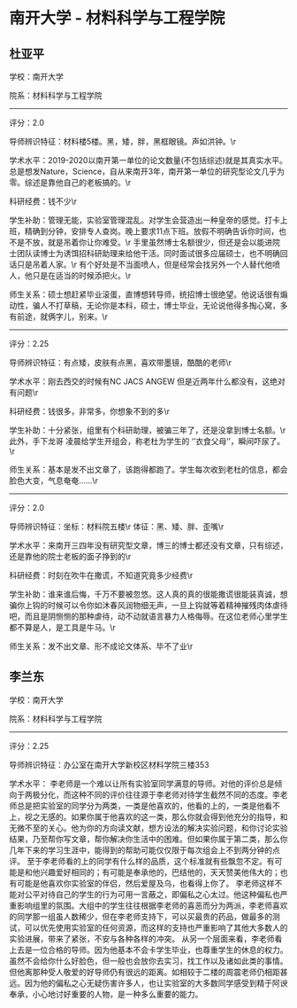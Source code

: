 # 南开大学 - 材料科学与工程学院

## 杜亚平

学校：南开大学

院系：材料科学与工程学院

* * *

评分：2.0

导师辨识特征：材料楼5楼。黑，矮，胖，黑框眼镜。声如洪钟。\r

学术水平：2019-2020以南开第一单位的论文数量(不包括综述)就是其真实水平。总是想发Nature，Science，自从来南开3年，南开第一单位的研究型论文几乎为零。综述是靠他自己的老板搞的。\r

科研经费：钱不少\r

学生补助：管理无能，实验室管理混乱。对学生会营造出一种皇帝的感觉。打卡上班，精确到分钟，安排专人查岗。晚上要求11点下班。放假不明确告诉你时间，也不是不放，就是吊着你让你难受。\r
手里虽然博士名额很少，但还是会以能进院士团队读博士为诱饵招科研助理来给他干活。同时面试很多应届硕士，也不明确回话只是吊着人家。\r
有个好处是不当面喷人，但是经常会找另外一个人替代他喷人，他只是在适当的时候添把火。\r

师生关系：硕士想赶紧毕业滚蛋，直博想转导师，统招博士很绝望。他说话很有煽动性，骗人不打草稿，无论你是本科，硕士，博士毕业，无论说他得多掏心窝，多有前途，就俩字儿，别来。\r

* * *

评分：2.25

导师辨识特征：有点矮，皮肤有点黑，喜欢带墨镜，酷酷的老师\r

学术水平：刚去西交的时候有NC JACS ANGEW 但是近两年什么都没有，这绝对有问题\r

科研经费：钱很多，非常多，你想象不到的多\r

学生补助：十分紧张，组里有个科研助理，被骗三年了，还是没拿到博士名额。\r
此外，手下龙哥 凌晨给学生开组会，称老杜为学生的 ‘’衣食父母‘’，瞬间吓尿了。\r

师生关系：基本是发不出文章了，该跑得都跑了。学生每次收到老杜的信息，都会脸色大变，气息奄奄......\r

* * *

评分：2.0

导师辨识特征：坐标：材料院五楼\r
体征：黑、矮、胖、歪嘴\r

学术水平：来南开三四年没有研究型文章，博三的博士都还没有文章，只有综述，还是靠他的院士老板的面子挣到的\r

科研经费：时刻在吹牛在撒谎，不知道究竟多少经费\r

学生补助：谁来谁后悔，千万不要被忽悠。这人真的真的很能撒谎很能装真诚，想骗你上钩的时候可以令你如沐春风润物细无声，一旦上钩就等着精神摧残肉体虐待吧，而且是阴恻恻的那种虐待，动不动就语言暴力人格侮辱。在这位老师心里学生都不算是人，是工具是牛马。\r

师生关系：发不出文章、形不成论文体系、毕不了业\r

## 李兰东

学校：南开大学

院系：材料科学与工程学院

* * *

评分：2.25

导师辨识特征：办公室在南开大学新校区材料学院三楼353

学术水平： 李老师是一个难以让所有实验室同学满意的导师。对他的评价总是倾向于两极分化，而这种不同的评价往往源于李老师对待学生截然不同的态度。李老师总是把实验室的同学分为两类，一类是他喜欢的，他看的上的，一类是他看不上，视之无感的。如果你属于他喜欢的这一类，那么你就会得到他充分的指导，和无微不至的关心。他为你的方向读文献，想方设法的解决实验问题，和你讨论实验结果，乃至帮你写文章，帮你解决你生活中的困难。但如果你属于第二类，那么你几年下来的学习生涯中，能得到的帮助可能仅仅限于每次组会上不到两分钟的点评。
至于李老师看的上的同学有什么样的品质，这个标准就有些飘忽不定。有可能是和他兴趣爱好相同的；有可能是奉承他的，巴结他的，天天赞美他伟大的；也有可能是他喜欢你实验室的伴侣，然后爱屋及乌，也看得上你了。
李老师这样不能对公平对待自己的学生的行为可用一言蔽之，即偏私之心太过。他这种偏私也严重影响组里的氛围。大组中的学生往往根据李老师的喜恶而分为两派，李老师喜欢的同学那一组虽人数稀少，但在李老师支持下，可以买最贵的药品，做最多的测试，可以优先使用实验室的任何资源，而这样的支持也严重影响了其他大多数人的实验进展，带来了紧张，不安与各种各样的冲突。
从另一个层面来看，李老师看上去是一位合格的导师。因为他基本不会卡学生毕业，也尊重学生的休息的权力。虽然不会给你什么好脸色，但一般也会放你去实习，找工作以及诸如此类的事情。但他离那种受人敬爱的好导师仍有很远的距离。如相较于二楼的周震老师仍相距甚远。因为他的偏私之心无疑伤害许多人，也让实验室的大多数同学感受到精于阿谀奉承，小心地讨好重要的人物，是一种多么重要的能力。